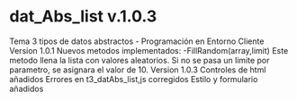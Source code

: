 # dat_Abs_list v.1.0.3
Tema 3 tipos de datos abstractos - Programación en Entorno Cliente
Version 1.0.1
Nuevos metodos implementados:
-FillRandom(array,limit)
Este metodo llena la lista con valores aleatorios. Si no se pasa un limite por parametro, se asignara el valor de 10.
Version 1.0.3
Controles de html añadidos
Errores en t3_datAbs_list,js corregidos
Estilo y formulario añadidos
